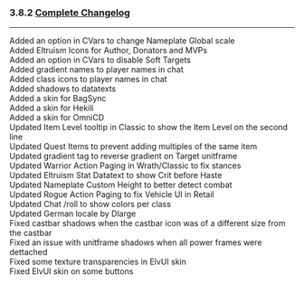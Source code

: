 ### 3.8.2 [Complete Changelog](https://github.com/eltreum0/eltruism/blob/main/Changelog.md)
___
Added an option in CVars to change Nameplate Global scale  
Added Eltruism Icons for Author, Donators and MVPs  
Added an option in CVars to disable Soft Targets  
Added gradient names to player names in chat  
Added class icons to player names in chat  
Added shadows to datatexts  
Added a skin for BagSync  
Added a skin for Hekili  
Added a skin for OmniCD  
Updated Item Level tooltip in Classic to show the Item Level on the second line  
Updated Quest Items to prevent adding multiples of the same item  
Updated gradient tag to reverse gradient on Target unitframe  
Updated Warrior Action Paging in Wrath/Classic to fix stances  
Updated Eltruism Stat Datatext to show Crit before Haste  
Updated Nameplate Custom Height to better detect combat  
Updated Rogue Action Paging to fix Vehicle UI in Retail  
Updated Chat /roll to show colors per class  
Updated German locale by Dlarge  
Fixed castbar shadows when the castbar icon was of a different size from the castbar  
Fixed an issue with unitframe shadows when all power frames were dettached  
Fixed some texture transparencies in ElvUI skin  
Fixed ElvUI skin on some buttons
